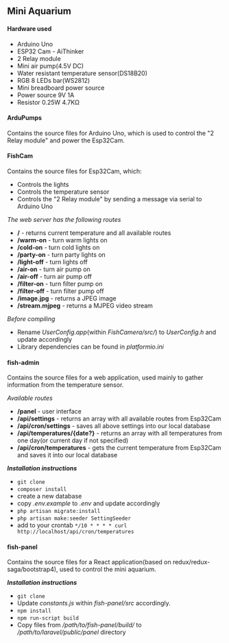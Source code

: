 ## Mini Aquarium

#### Hardware used
- Arduino Uno
- ESP32 Cam - AiThinker
- 2 Relay module
- Mini air pump(4.5V DC)
- Water resistant temperature sensor(DS18B20)
- RGB 8 LEDs bar(WS2812)
- Mini breadboard power source
- Power source 9V 1A
- Resistor 0.25W 4.7KΩ

#### ArduPumps
Contains the source files for Arduino Uno, which is used to control the "2 Relay module" and power the Esp32Cam.

#### FishCam
Contains the source files for Esp32Cam, which:
- Controls the lights
- Controls the temperature sensor
- Controls the "2 Relay module" by sending a message via serial to Arduino Uno 

_The web server has the following routes_
- __/__ - returns current temperature and all available routes
- __/warm-on__ - turn warm lights on
- __/cold-on__ - turn cold lights on
- __/party-on__ - turn party lights on
- __/light-off__ - turn lights off
- __/air-on__ - turn air pump on
- __/air-off__ - turn air pump off
- __/filter-on__ - turn filter pump on
- __/filter-off__ - turn filter pump off
- __/image.jpg__ - returns a JPEG image
- __/stream.mjpeg__ - returns a MJPEG video stream

_Before compiling_
- Rename _UserConfig.app_(within _FishCamera/src/_) to _UserConfig.h_ and update accordingly
- Library dependencies can be found in _platformio.ini_

#### fish-admin
Contains the source files for a web application, used mainly to gather information from the temperature sensor.

_Available routes_
- __/panel__ - user interface
- __/api/settings__ - returns an array with all available routes from Esp32Cam
- __/api/cron/settings__ - saves all above settings into our local database
- __/api/temperatures/{date?}__ - returns an array with all temperatures from one day(or current day if not specified)
- __/api/cron/temperatures__ - gets the current temperature from Esp32Cam and saves it into our local database

_**Installation instructions**_
- `git clone`
- `composer install`
- create a new database
- copy *.env.example* to *.env* and update accordingly
- `php artisan migrate:install` 
-  `php artisan make:seeder SettingSeeder`
- add to your crontab  `*/10 * * * * curl http://localhost/api/cron/temperatures`

#### fish-panel
Contains the source files for a React application(based on redux/redux-saga/bootstrap4), used to control the mini aquarium.

_**Installation instructions**_
- `git clone`
- Update *constants.js* within *fish-panel/src* accordingly.
- `npm install`
- `npm run-script build`
- Copy files from */path/to/fish-panel/build/* to */path/to/laravel/public/panel* directory 